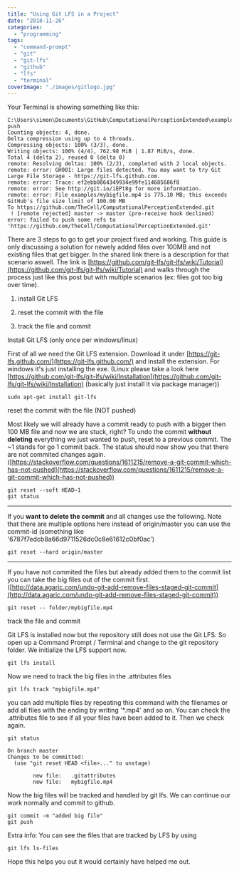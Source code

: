 ```yaml
---
title: "Using Git LFS in a Project"
date: "2018-11-26"
categories: 
  - "programming"
tags: 
  - "command-prompt"
  - "git"
  - "git-lfs"
  - "github"
  - "lfs"
  - "terminal"
coverImage: "./images/gitlogo.jpg"
---
```


Your Terminal is showing something like this:

```
C:\Users\simon\Documents\GitHub\ComputationalPerceptionExtended\examples>git push
Counting objects: 4, done.
Delta compression using up to 4 threads.
Compressing objects: 100% (3/3), done.
Writing objects: 100% (4/4), 762.98 MiB | 1.87 MiB/s, done.
Total 4 (delta 2), reused 0 (delta 0)
remote: Resolving deltas: 100% (2/2), completed with 2 local objects.
remote: error: GH001: Large files detected. You may want to try Git Large File Storage - https://git-lfs.github.com.
remote: error: Trace: ef2ebb0864349934e99fe114685686f8
remote: error: See http://git.io/iEPt8g for more information.
remote: error: File examples/mybigfile.mp4 is 775.10 MB; this exceeds GitHub's file size limit of 100.00 MB
To https://github.com/TheCell/ComputationalPerceptionExtended.git
 ! [remote rejected] master -> master (pre-receive hook declined)
error: failed to push some refs to 'https://github.com/TheCell/ComputationalPerceptionExtended.git'
```

There are 3 steps to go to get your project fixed and working. This guide is only discussing a solution for newely added files over 100MB and not existing files that get bigger. In the shared link there is a description for that scenario aswell. The link is [https://github.com/git-lfs/git-lfs/wiki/Tutorial](https://github.com/git-lfs/git-lfs/wiki/Tutorial) and walks through the process just like this post but with multiple scenarios (ex: files got too big over time).  

1. install Git LFS  
    
2. reset the commit with the file  
    
3. track the file and commit

Install Git LFS (only once per windows/linux)  

First of all we need the Git LFS extension. Download it under [https://git-lfs.github.com/](https://git-lfs.github.com/) and install the extension. For windows it's just installing the exe. (Linux please take a look here [https://github.com/git-lfs/git-lfs/wiki/Installation](https://github.com/git-lfs/git-lfs/wiki/Installation) (basically just install it via package manager))  

```
sudo apt-get install git-lfs
```

reset the commit with the file (NOT pushed)  

Most likely we will already have a commit ready to push with a bigger then 100 MB file and now we are stuck, right? To undo the commit **without deleting** everything we just wanted to push, reset to a previous commit. The ~1 stands for go 1 commit back. The status should now show you that there are not commited changes again.  
([https://stackoverflow.com/questions/1611215/remove-a-git-commit-which-has-not-pushed](https://stackoverflow.com/questions/1611215/remove-a-git-commit-which-has-not-pushed))  

```
git reset --soft HEAD~1
git status
```

* * *

If you **want to delete the commit** and all changes use the following. Note that there are multiple options here instead of origin/master you can use the commit-id (something like '6787f7edcb8a66d9711526dc0c8e61612c0bf0ac')  

```
git reset --hard origin/master
```

* * *

If you have not commited the files but already added them to the commit list you can take the big files out of the commit first. ([http://data.agaric.com/undo-git-add-remove-files-staged-git-commit](http://data.agaric.com/undo-git-add-remove-files-staged-git-commit))  

```
git reset -- folder/mybigfile.mp4
```

track the file and commit

Git LFS is installed now but the repository still does not use the Git LFS. So open up a Command Prompt / Terminal and change to the git repository folder. We initialize the LFS support now.

```
git lfs install
```

Now we need to track the big files in the .attributes files

```
git lfs track "mybigfile.mp4"
```

you can add multiple files by repeating this command with the filenames or add all files with the ending by writing '\*.mp4' and so on. You can check the .attributes file to see if all your files have been added to it. Then we check again.  

```
git status
```

```
On branch master
Changes to be committed:
  (use "git reset HEAD <file>..." to unstage)

        new file:   .gitattributes
        new file:   mybigfile.mp4
```

Now the big files will be tracked and handled by git lfs. We can continue our work normally and commit to github.

```
git commit -m "added big file"
git push
```

Extra info: You can see the files that are tracked by LFS by using

```
git lfs ls-files
```

Hope this helps you out it would certainly have helped me out.
